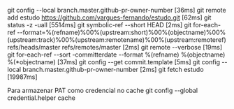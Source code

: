 git config --local branch.master.github-pr-owner-number [36ms]
git remote add estudo https://github.com/vargues-fernando/estudo.git [62ms]
git status -z -uall [5514ms]
git symbolic-ref --short HEAD [2ms]
git for-each-ref --format=%(refname)%00%(upstream:short)%00%(objectname)%00%(upstream:track)%00%(upstream:remotename)%00%(upstream:remoteref) refs/heads/master refs/remotes/master [2ms]
git remote --verbose [19ms]
git for-each-ref --sort -committerdate --format %(refname) %(objectname) %(*objectname) [37ms]
git config --get commit.template [5ms]
git config --local branch.master.github-pr-owner-number [2ms]
git fetch estudo [19987ms]

Para armazenar PAT como credencial no cache
git config --global credential.helper cache



